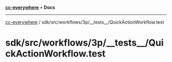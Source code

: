 [**cc-everywhere**](../../../../../index.md) • **Docs**

***

[cc-everywhere](../../../../../index.md) / sdk/src/workflows/3p/\_\_tests\_\_/QuickActionWorkflow.test

# sdk/src/workflows/3p/\_\_tests\_\_/QuickActionWorkflow.test

